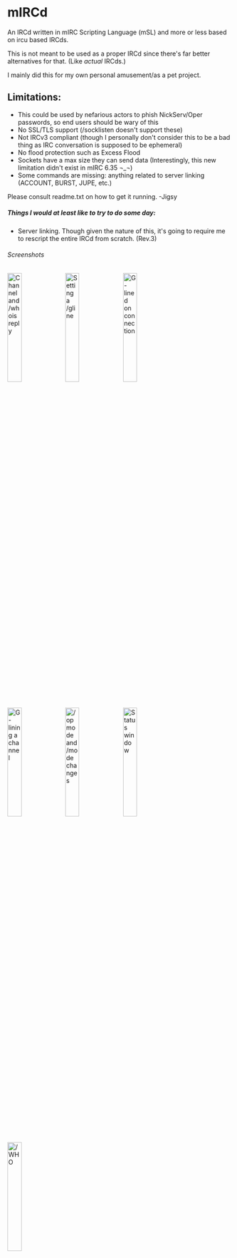 # mIRCd
An IRCd written in mIRC Scripting Language (mSL) and more or less based on ircu based IRCds.

This is not meant to be used as a proper IRCd since there's far better alternatives for that. (Like *actual* IRCds.)

I mainly did this for my own personal amusement/as a pet project.


## Limitations:
* This could be used by nefarious actors to phish NickServ/Oper passwords, so end users should be wary of this
* No SSL/TLS support (/socklisten doesn't support these)
* Not IRCv3 compliant (though I personally don't consider this to be a bad thing as IRC conversation is supposed to be ephemeral)
* No flood protection such as Excess Flood
* Sockets have a max size they can send data (Interestingly, this new limitation didn't exist in mIRC 6.35 ¬_¬)
* Some commands are missing: anything related to server linking (ACCOUNT, BURST, JUPE, etc.)

Please consult readme.txt on how to get it running. -Jigsy


##### Things I would at least like to try to do some day:
* Server linking. Though given the nature of this, it's going to require me to rescript the entire IRCd from scratch. (Rev.3)

###### Screenshots

<img src="https://user-images.githubusercontent.com/34282672/211921072-acef6be8-60a5-46fe-8ea6-5d5022f22ab4.png" width="25%" height="25%" title="Channel and /whois reply"/> <img src="https://user-images.githubusercontent.com/34282672/211921076-3ab9a730-7ec2-4e8c-b366-b777628f650c.png" width="25%" height="25%" title="Setting a /gline" /> <img src="https://user-images.githubusercontent.com/34282672/211921080-cbb5c4bd-1575-48d1-940f-2c09b8de611e.png" width="25%" height="25%" title="G-lined on connection" />
<img src="https://user-images.githubusercontent.com/34282672/211921083-963f98ce-b964-4d6c-bfdd-3ed46de4efd4.png" width="25%" height="25%" title="G-lining a channel" /> <img src="https://user-images.githubusercontent.com/34282672/211921086-03977227-3244-44b1-8f1b-81d857d62082.png" width="25%" height="25%" title="/opmode and /mode changes"/> <img src="https://user-images.githubusercontent.com/34282672/211921087-ccce2f9b-db0f-4b73-acdd-050a95942fb6.png" width="25%" height="25%" title="Status window" />
<img src="https://user-images.githubusercontent.com/34282672/214992267-840efb96-e188-423c-871c-07017e919d2c.png" width="25%" height="25%" title="/WHO" />
